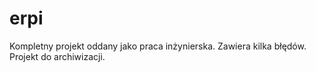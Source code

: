 # erpi
Kompletny projekt oddany jako praca inżynierska. Zawiera kilka błędów. Projekt do archiwizacji.
